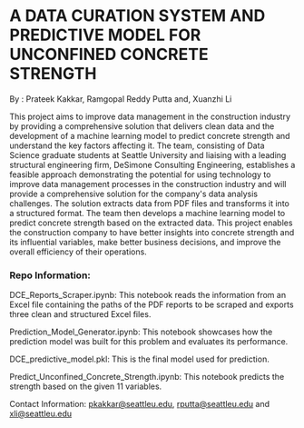 # A DATA CURATION SYSTEM AND PREDICTIVE MODEL FOR UNCONFINED CONCRETE STRENGTH

By : Prateek Kakkar, Ramgopal Reddy Putta and, Xuanzhi Li 

This project aims to improve data management in the construction industry by providing a comprehensive solution that delivers clean data and the development of a machine learning model to predict concrete strength and understand the key factors affecting it. The team, consisting of Data Science graduate students at Seattle University and liaising with a leading structural engineering firm, DeSimone Consulting Engineering, establishes a feasible approach demonstrating the potential for using technology to improve data management processes in the construction industry and will provide a comprehensive solution for the company's data analysis challenges. The solution extracts data from PDF files and transforms it into a structured format. The team then develops a machine learning model to predict concrete strength based on the extracted data. This project enables the construction company to have better insights into concrete strength and its influential variables, make better business decisions, and improve the overall efficiency of their operations.

### Repo Information:

DCE_Reports_Scraper.ipynb: This notebook reads the information from an Excel file containing the paths of the PDF reports to be scraped and exports three clean and structured Excel files.

Prediction_Model_Generator.ipynb: This notebook showcases how the prediction model was built for this problem and evaluates its performance.

DCE_predictive_model.pkl: This is the final model used for prediction.

Predict_Unconfined_Concrete_Strength.ipynb: This notebook predicts the strength based on the given 11 variables.


Contact Information: pkakkar@seattleu.edu, rputta@seattleu.edu and xli@seattleu.edu
